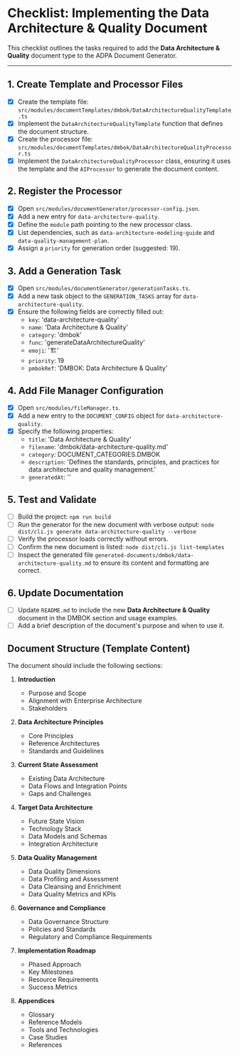# Checklist: Implementing the Data Architecture & Quality Document

This checklist outlines the tasks required to add the **Data Architecture & Quality** document type to the ADPA Document Generator.

---

## 1. Create Template and Processor Files

- [x] Create the template file: `src/modules/documentTemplates/dmbok/DataArchitectureQualityTemplate.ts`
- [x] Implement the `DataArchitectureQualityTemplate` function that defines the document structure.
- [x] Create the processor file: `src/modules/documentTemplates/dmbok/DataArchitectureQualityProcessor.ts`
- [x] Implement the `DataArchitectureQualityProcessor` class, ensuring it uses the template and the `AIProcessor` to generate the document content.

## 2. Register the Processor

- [x] Open `src/modules/documentGenerator/processor-config.json`.
- [x] Add a new entry for `data-architecture-quality`.
- [x] Define the `module` path pointing to the new processor class.
- [x] List dependencies, such as `data-architecture-modeling-guide` and `data-quality-management-plan`.
- [x] Assign a `priority` for generation order (suggested: 19).

## 3. Add a Generation Task

- [x] Open `src/modules/documentGenerator/generationTasks.ts`.
- [x] Add a new task object to the `GENERATION_TASKS` array for `data-architecture-quality`.
- [x] Ensure the following fields are correctly filled out:
  - `key`: 'data-architecture-quality'
  - `name`: 'Data Architecture & Quality'
  - `category`: 'dmbok'
  - `func`: 'generateDataArchitectureQuality'
  - `emoji`: '🏗️'
  - `priority`: 19
  - `pmbokRef`: 'DMBOK: Data Architecture & Quality'

## 4. Add File Manager Configuration

- [x] Open `src/modules/fileManager.ts`.
- [x] Add a new entry to the `DOCUMENT_CONFIG` object for `data-architecture-quality`.
- [x] Specify the following properties:
  - `title`: 'Data Architecture & Quality'
  - `filename`: 'dmbok/data-architecture-quality.md'
  - `category`: DOCUMENT_CATEGORIES.DMBOK
  - `description`: 'Defines the standards, principles, and practices for data architecture and quality management.'
  - `generatedAt`: ''

## 5. Test and Validate

- [ ] Build the project: `npm run build`
- [ ] Run the generator for the new document with verbose output: `node dist/cli.js generate data-architecture-quality --verbose`
- [ ] Verify the processor loads correctly without errors.
- [ ] Confirm the new document is listed: `node dist/cli.js list-templates`
- [ ] Inspect the generated file `generated-documents/dmbok/data-architecture-quality.md` to ensure its content and formatting are correct.

## 6. Update Documentation

- [ ] Update `README.md` to include the new **Data Architecture & Quality** document in the DMBOK section and usage examples.
- [ ] Add a brief description of the document's purpose and when to use it.

## Document Structure (Template Content)

The document should include the following sections:

1. **Introduction**
   - Purpose and Scope
   - Alignment with Enterprise Architecture
   - Stakeholders

2. **Data Architecture Principles**
   - Core Principles
   - Reference Architectures
   - Standards and Guidelines

3. **Current State Assessment**
   - Existing Data Architecture
   - Data Flows and Integration Points
   - Gaps and Challenges

4. **Target Data Architecture**
   - Future State Vision
   - Technology Stack
   - Data Models and Schemas
   - Integration Architecture

5. **Data Quality Management**
   - Data Quality Dimensions
   - Data Profiling and Assessment
   - Data Cleansing and Enrichment
   - Data Quality Metrics and KPIs

6. **Governance and Compliance**
   - Data Governance Structure
   - Policies and Standards
   - Regulatory and Compliance Requirements

7. **Implementation Roadmap**
   - Phased Approach
   - Key Milestones
   - Resource Requirements
   - Success Metrics

8. **Appendices**
   - Glossary
   - Reference Models
   - Tools and Technologies
   - Case Studies
   - References
